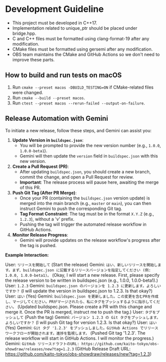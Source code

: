 # Development Guideline

- This project must be developed in C++17.
- Implementation related to unique_ptr should be placed under bridge.hpp.
- C and C++ files must be formatted using clang-format-19 after any modification.
- CMake files must be formatted using gersemi after any modification.
- OBS team maintains the CMake and GitHub Actions so we don't need to improve these parts.

## How to build and run tests on macOS

1. Run `cmake --preset macos -DBUILD_TESTING=ON` if CMake-related files were changed.
2. Run `cmake --build --preset macos`.
3. Run `ctest --preset macos --rerun-failed --output-on-failure`.

## Release Automation with Gemini

To initiate a new release, follow these steps, and Gemini can assist you:

1.  **Update Version in `buildspec.json`**:
    *   You will be prompted to provide the new version number (e.g., `1.0.0`, `1.0.0-beta1`).
    *   Gemini will then update the `version` field in `buildspec.json` with this new version.
2.  **Create a Pull Request (PR)**:
    *   After updating `buildspec.json`, you should create a new branch, commit the change, and open a Pull Request for review.
    *   **Important**: The release process will pause here, awaiting the merge of this PR.
3.  **Push Git Tag (After PR Merge)**:
    *   Once your PR (containing the `buildspec.json` version update) is merged into the main branch (e.g., `master` or `main`), you can then instruct Gemini to push the corresponding Git tag.
    *   **Tag Format Constraint**: The tag must be in the format `X.Y.Z` (e.g., `1.2.3`), without a 'v' prefix.
    *   Pushing the tag will trigger the automated release workflow in GitHub Actions.
4.  **Monitor Release Progress**:
    *   Gemini will provide updates on the release workflow's progress after the tag is pushed.

**Example Interaction:**

User: `リリースを開始して` (Start the release)
Gemini: `はい、新しいリリースを開始します。まず、buildspec.json に記載するリリースバージョンを指定してください (例: 1.0.0, 1.0.0-beta1)。` (Okay, I will start a new release. First, please specify the release version to be written in buildspec.json (e.g., 1.0.0, 1.0.0-beta1).)
User: `1.2.3`
Gemini: `buildspec.json のバージョンを 1.2.3 に更新します。よろしいですか？` (I will update the version in buildspec.json to 1.2.3. Is that okay?)
User: `はい` (Yes)
Gemini: `buildspec.json を更新しました。この変更を含むPRを作成し、マージしてください。PRがマージされたら、私にタグをプッシュするように指示してください。` (Updated buildspec.json. Please create a PR with this change and merge it. Once the PR is merged, instruct me to push the tag.)
User: `タグをプッシュして` (Push the tag)
Gemini: `バージョン 1.2.3 の Git タグをプッシュします。よろしいですか？` (I will push Git tag for version 1.2.3. Is that okay?)
User: `はい` (Yes)
Gemini: `Git タグ '1.2.3' をプッシュしました。GitHub Actions でリリースワークフローが開始されます。進捗を監視します。` (Pushed Git tag '1.2.3'. The release workflow will start in GitHub Actions. I will monitor the progress.)
Gemini: `GitHub リリースドラフトのURL: https://github.com/kaito-tokyo/obs-showdraw/releases/new?tag=1.2.3` (GitHub Release Draft URL: https://github.com/kaito-tokyo/obs-showdraw/releases/new?tag=1.2.3)
